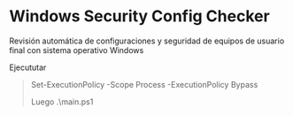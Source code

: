 # Windows Security Config Checker

Revisión automática de configuraciones y seguridad de equipos de usuario final con sistema operativo Windows

Ejecututar

> Set-ExecutionPolicy -Scope Process -ExecutionPolicy Bypass
>
>Luego .\main.ps1